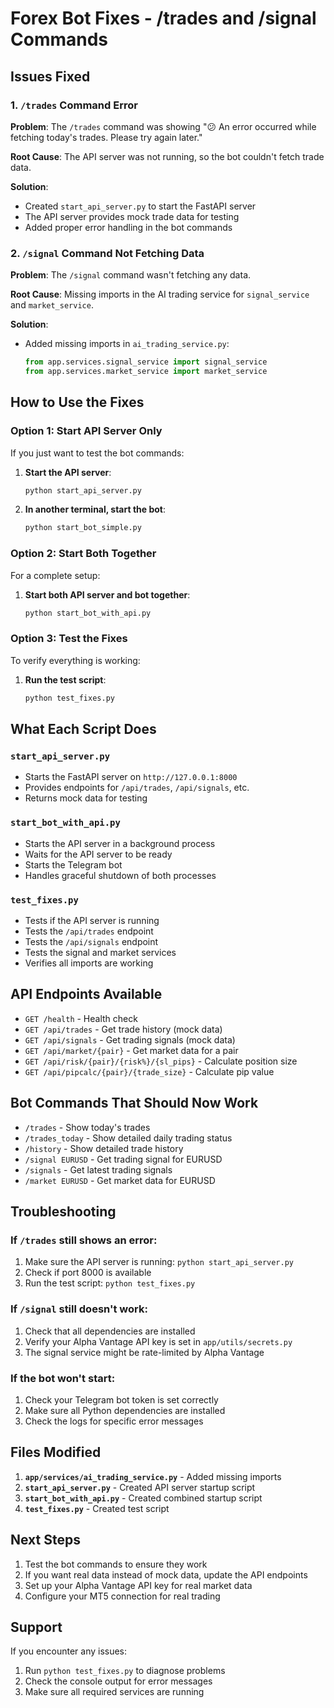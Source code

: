 # Forex Bot Fixes - /trades and /signal Commands

## Issues Fixed

### 1. `/trades` Command Error
**Problem**: The `/trades` command was showing "😕 An error occurred while fetching today's trades. Please try again later."

**Root Cause**: The API server was not running, so the bot couldn't fetch trade data.

**Solution**: 
- Created `start_api_server.py` to start the FastAPI server
- The API server provides mock trade data for testing
- Added proper error handling in the bot commands

### 2. `/signal` Command Not Fetching Data
**Problem**: The `/signal` command wasn't fetching any data.

**Root Cause**: Missing imports in the AI trading service for `signal_service` and `market_service`.

**Solution**:
- Added missing imports in `ai_trading_service.py`:
  ```python
  from app.services.signal_service import signal_service
  from app.services.market_service import market_service
  ```

## How to Use the Fixes

### Option 1: Start API Server Only
If you just want to test the bot commands:

1. **Start the API server**:
   ```bash
   python start_api_server.py
   ```

2. **In another terminal, start the bot**:
   ```bash
   python start_bot_simple.py
   ```

### Option 2: Start Both Together
For a complete setup:

1. **Start both API server and bot together**:
   ```bash
   python start_bot_with_api.py
   ```

### Option 3: Test the Fixes
To verify everything is working:

1. **Run the test script**:
   ```bash
   python test_fixes.py
   ```

## What Each Script Does

### `start_api_server.py`
- Starts the FastAPI server on `http://127.0.0.1:8000`
- Provides endpoints for `/api/trades`, `/api/signals`, etc.
- Returns mock data for testing

### `start_bot_with_api.py`
- Starts the API server in a background process
- Waits for the API server to be ready
- Starts the Telegram bot
- Handles graceful shutdown of both processes

### `test_fixes.py`
- Tests if the API server is running
- Tests the `/api/trades` endpoint
- Tests the `/api/signals` endpoint
- Tests the signal and market services
- Verifies all imports are working

## API Endpoints Available

- `GET /health` - Health check
- `GET /api/trades` - Get trade history (mock data)
- `GET /api/signals` - Get trading signals (mock data)
- `GET /api/market/{pair}` - Get market data for a pair
- `GET /api/risk/{pair}/{risk%}/{sl_pips}` - Calculate position size
- `GET /api/pipcalc/{pair}/{trade_size}` - Calculate pip value

## Bot Commands That Should Now Work

- `/trades` - Show today's trades
- `/trades_today` - Show detailed daily trading status
- `/history` - Show detailed trade history
- `/signal EURUSD` - Get trading signal for EURUSD
- `/signals` - Get latest trading signals
- `/market EURUSD` - Get market data for EURUSD

## Troubleshooting

### If `/trades` still shows an error:
1. Make sure the API server is running: `python start_api_server.py`
2. Check if port 8000 is available
3. Run the test script: `python test_fixes.py`

### If `/signal` still doesn't work:
1. Check that all dependencies are installed
2. Verify your Alpha Vantage API key is set in `app/utils/secrets.py`
3. The signal service might be rate-limited by Alpha Vantage

### If the bot won't start:
1. Check your Telegram bot token is set correctly
2. Make sure all Python dependencies are installed
3. Check the logs for specific error messages

## Files Modified

1. **`app/services/ai_trading_service.py`** - Added missing imports
2. **`start_api_server.py`** - Created API server startup script
3. **`start_bot_with_api.py`** - Created combined startup script
4. **`test_fixes.py`** - Created test script

## Next Steps

1. Test the bot commands to ensure they work
2. If you want real data instead of mock data, update the API endpoints
3. Set up your Alpha Vantage API key for real market data
4. Configure your MT5 connection for real trading

## Support

If you encounter any issues:
1. Run `python test_fixes.py` to diagnose problems
2. Check the console output for error messages
3. Make sure all required services are running 